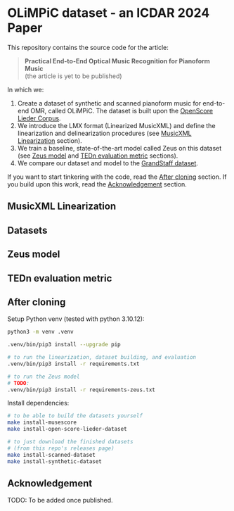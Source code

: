 # OLiMPiC dataset - an ICDAR 2024 Paper

This repository contains the source code for the article:

> **Practical End-to-End Optical Music Recognition for Pianoform Music**<br>
> (the article is yet to be published)

In which we:

1. Create a dataset of synthetic and scanned pianoform music for end-to-end OMR, called OLiMPiC. The dataset is built upon the [OpenScore Lieder Corpus](https://github.com/OpenScore/Lieder).
2. We introduce the LMX format (Linearized MusicXML) and define the linearization and delinearization procedures (see [MusicXML Linearization](#musicxml-linearization) section).
3. We train a baseline, state-of-the-art model called Zeus on this dataset (see [Zeus model](#zeus-model) and [TEDn evaluation metric](#tedn-evaluation-metric) sections).
4. We compare our dataset and model to the [GrandStaff dataset](https://link.springer.com/article/10.1007/s10032-023-00432-z).

If you want to start tinkering with the code, read the [After cloning](#after-cloning) section. If you build upon this work, read the [Acknowledgement](#acknowledgement) section.


## MusicXML Linearization


## Datasets


## Zeus model


## TEDn evaluation metric


## After cloning

Setup Python venv (tested with python 3.10.12):

```bash
python3 -m venv .venv

.venv/bin/pip3 install --upgrade pip

# to run the linearization, dataset building, and evaluation
.venv/bin/pip3 install -r requirements.txt

# to run the Zeus model
# TODO:
.venv/bin/pip3 install -r requirements-zeus.txt
```

Install dependencies:

```bash
# to be able to build the datasets yourself
make install-musescore
make install-open-score-lieder-dataset

# to just download the finished datasets
# (from this repo's releases page)
make install-scanned-dataset
make install-synthetic-dataset
```


## Acknowledgement

TODO: To be added once published.
